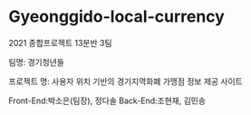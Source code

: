 # Gyeonggido-local-currency

2021 종합프로젝트 13분반 3팀

팀명: 경기청년들

프로젝트 명: 사용자 위치 기반의 경기지역화폐 가맹점 정보 제공 사이트

Front-End:박소은(팀장), 정다솔
Back-End:조현재, 김민송
